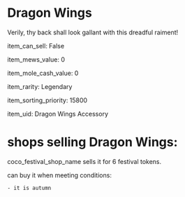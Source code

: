 # Dragon Wings

Verily, thy back shall look gallant with this dreadful raiment!

item_can_sell: False

item_mews_value: 0

item_mole_cash_value: 0

item_rarity: Legendary

item_sorting_priority: 15800

item_uid: Dragon Wings Accessory

# shops selling Dragon Wings:

coco_festival_shop_name sells it for 6 festival tokens.

  can buy it when meeting conditions: 

    - it is autumn